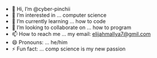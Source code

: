 - 👋 Hi, I’m @cyber-pinchii
- 👀 I’m interested in ... computer science 
- 🌱 I’m currently learning ... how to code
- 💞️ I’m looking to collaborate on ... how to program 
- 📫 How to reach me ... my email: elijahmallya7@gmil.com
- 😄 Pronouns: ... he/him
- ⚡ Fun fact: ...  comp science is my new passion

<!---
cyber-pinchii/cyber-pinchii is a ✨ special ✨ repository because its `README.md` (this file) appears on your GitHub profile.
You can click the Preview link to take a look at your changes.
--->
